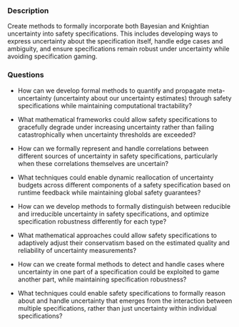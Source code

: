### Description

Create methods to formally incorporate both Bayesian and Knightian uncertainty into safety specifications. This includes developing ways to express uncertainty about the specification itself, handle edge cases and ambiguity, and ensure specifications remain robust under uncertainty while avoiding specification gaming.

### Questions

- How can we develop formal methods to quantify and propagate meta-uncertainty (uncertainty about our uncertainty estimates) through safety specifications while maintaining computational tractability?

- What mathematical frameworks could allow safety specifications to gracefully degrade under increasing uncertainty rather than failing catastrophically when uncertainty thresholds are exceeded?

- How can we formally represent and handle correlations between different sources of uncertainty in safety specifications, particularly when these correlations themselves are uncertain?

- What techniques could enable dynamic reallocation of uncertainty budgets across different components of a safety specification based on runtime feedback while maintaining global safety guarantees?

- How can we develop methods to formally distinguish between reducible and irreducible uncertainty in safety specifications, and optimize specification robustness differently for each type?

- What mathematical approaches could allow safety specifications to adaptively adjust their conservatism based on the estimated quality and reliability of uncertainty measurements?

- How can we create formal methods to detect and handle cases where uncertainty in one part of a specification could be exploited to game another part, while maintaining specification robustness?

- What techniques could enable safety specifications to formally reason about and handle uncertainty that emerges from the interaction between multiple specifications, rather than just uncertainty within individual specifications?
